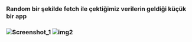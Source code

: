 <h3> Random bir şekilde fetch ile çektiğimiz verilerin geldiği küçük bir app <h3>

  
![Screenshot_1](https://github.com/emrahbyz/Pagination-App/assets/146847947/b293e84e-da0f-4456-b5e2-756d2e59ee04)
![img2](https://github.com/emrahbyz/Pagination-App/assets/146847947/cf8641fa-c20a-4475-9fd9-a81d8d97755c)

